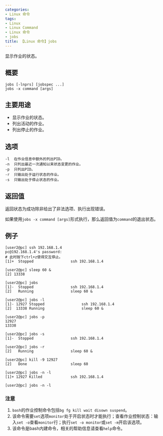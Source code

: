 ```yaml
---
categories:
- Linux 命令
tags:
- Linux
- Linux Command
- Linux 命令
- jobs
title: 【Linux 命令】jobs
---
```


显示作业的状态。

## 概要

```shell
jobs [-lnprs] [jobspec ...]
jobs -x command [args]
```

## 主要用途

- 显示作业的状态。
- 列出活动的作业。
- 列出停止的作业。

## 选项

```shell
-l	在作业信息中额外的列出PID。
-n	只列出最近一次通知以来状态变更的作业。
-p	只列出PID。
-r	只输出处于运行状态的作业。
-s	只输出处于停止状态的作业。
```

## 返回值

返回状态为成功除非给出了非法选项、执行出现错误。

如果使用`jobs -x command [args]`形式执行，那么返回值为`command`的退出状态。

## 例子

```shell
[user2@pc] ssh 192.168.1.4
pc@192.168.1.4's password:
# 此时按下ctrl+z使得交互停止。
[1]+  Stopped                 ssh 192.168.1.4

[user2@pc] sleep 60 &
[2] 13338

[user2@pc] jobs
[1]-  Stopped                 ssh 192.168.1.4
[2]   Running                 sleep 60 &

[user2@pc] jobs -l
[1]- 12927 Stopped                 ssh 192.168.1.4
[2]  13338 Running                 sleep 60 &

[user2@pc] jobs -p
12927
13338

[user2@pc] jobs -s
[1]-  Stopped                 ssh 192.168.1.4

[user2@pc] jobs -r
[2]   Running                 sleep 60 &

[user2@pc] kill -9 12927
[2]   Done                    sleep 60

[user2@pc] jobs -n -l
[1]+ 12927 Killed             ssh 192.168.1.4

[user2@pc] jobs -n -l
```

### 注意

1. `bash`的作业控制命令包括`bg fg kill wait disown suspend`。
2. 该命令需要`set`选项`monitor`处于开启状态时才能执行；查看作业控制状态：输入`set -o`查看`monitor`行；执行`set -o monitor`或`set -m`开启该选项。
3. 该命令是bash内建命令，相关的帮助信息请查看`help`命令。

<!-- Linux命令行搜索引擎：https://jaywcjlove.github.io/linux-command/ -->
